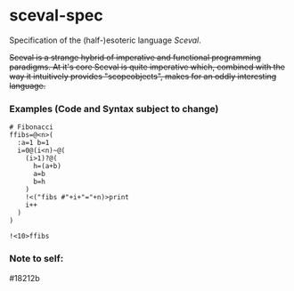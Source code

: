 # sceval-spec

Specification of the (half-)esoteric language _Sceval_.

~~Sceval is a strange hybrid of imperative and functional programming paradigms. At it's core Sceval is quite imperative which, combined with the way it intuitively provides "scopeobjects", makes for an oddly interesting language.~~

### Examples (Code and Syntax subject to change)


```
# Fibonacci
ffibs=@<n>(
  :a=1 b=1
  i=0@(i<n)~@(
    (i>1)?@(
      h=(a+b)
      a=b
      b=h
    )
    !<("fibs #"+i+"="+n)>print
    i++
  )
)

!<10>ffibs
```

### Note to self:
#18212b
